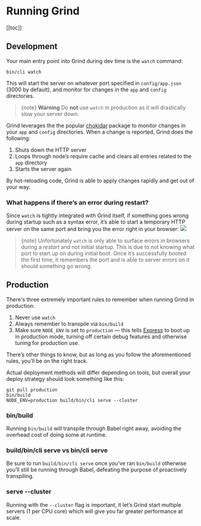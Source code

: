 # Running Grind

[[toc]]

## Development

Your main entry point into Grind during dev time is the `watch` command:
```shell
bin/cli watch
```

This will start the server on whatever port specified in `config/app.json` (3000 by default), and monitor for changes in the `app` and `config` directories.

> {note} **Warning** Do **not** use `watch` in production as it will drastically slow your server down.

Grind leverages the the popular [chokidar](https://www.npmjs.com/package/chokidar) package to monitor changes in your `app` and `config` directories.  When a change is reported, Grind does the following:

1. Shuts down the HTTP server
2. Loops through node’s require cache and clears all entries related to the `app` directory
3. Starts the server again

By hot-reloading code, Grind is able to apply changes rapidly and get out of your way.

### What happens if there’s an error during restart?
Since `watch` is tightly integrated with Grind itself, if something goes wrong during startup such as a syntax error, it’s able to start a temporary HTTP server on the same port and bring you the error right in your browser:
![](https://assets.grind.rocks/docs/img/example-error.png)

> {note} Unfortunately `watch` is only able to surface errors in browsers during a _restart_ and not initial startup.  This is due to not knowing what port to start up on during initial boot.  Once it’s successfully booted the first time, it remembers the port and is able to server errors on it should something go wrong.

## Production
There's three extremely important rules to remember when running Grind in production:

1. Never use `watch`
2. Always remember to transpile via `bin/build`
3. Make sure `NODE_ENV` is set to `production` — this tells [Express](http://expressjs.com) to boot up in production mode, turning off certain debug features and otherwise tuning for production use.

There’s other things to know, but as long as you follow the aforementioned rules, you’ll be on the right track.

Actual deployment methods will differ depending on tools, but overall your deploy strategy should look something like this:
```shell
git pull production
bin/build
NODE_ENV=production build/bin/cli serve --cluster
```

### bin/build
Running `bin/build` will transpile through Babel right away, avoiding the overhead cost of doing some at runtime.

### build/bin/cli serve vs bin/cli serve
Be sure to run `build/bin/cli serve` once you’ve ran `bin/build` otherwise you’ll still be running through Babel, defeating the purpose of proactively transpiling.

### serve --cluster
Running with the `--cluster` flag is important, it let’s Grind start multiple servers (1 per CPU core) which will give you far greater performance at scale.
